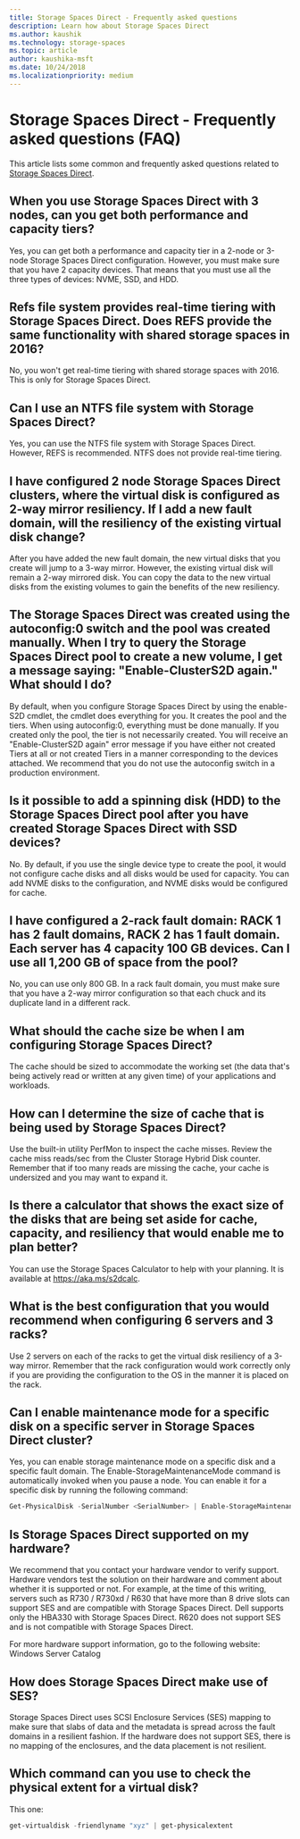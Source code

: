 ```yaml
---
title: Storage Spaces Direct - Frequently asked questions
description: Learn how about Storage Spaces Direct
ms.author: kaushik
ms.technology: storage-spaces
ms.topic: article
author: kaushika-msft
ms.date: 10/24/2018
ms.localizationpriority: medium
---
```


# Storage Spaces Direct - Frequently asked questions (FAQ)

This article lists some common and frequently asked questions related to [Storage Spaces Direct](storage-spaces-direct-overview.md).

## When you use Storage Spaces Direct with 3 nodes, can you get both performance and capacity tiers?

Yes, you can get both a performance and capacity tier in a 2-node or 3-node Storage Spaces Direct configuration. However, you must make sure that you have 2 capacity devices. That means that you must use all the three types of devices: NVME, SSD, and HDD.

## Refs file system provides real-time tiering with Storage Spaces Direct. Does REFS provide the same functionality with shared storage spaces in 2016?

No, you won't get real-time tiering with shared storage spaces with 2016. This is only for Storage Spaces Direct.

## Can I use an NTFS file system with Storage Spaces Direct?

Yes, you can use the NTFS file system with Storage Spaces Direct. However, REFS is recommended. NTFS does not provide real-time tiering.

## I have configured 2 node Storage Spaces Direct clusters, where the virtual disk is configured as 2-way mirror resiliency. If I add a new fault domain, will the resiliency of the existing virtual disk change?

After you have added the new fault domain, the new virtual disks that you create will jump to a 3-way mirror. However, the existing virtual disk will remain a 2-way mirrored disk. You can copy the data to the new virtual disks from the existing volumes to gain the benefits of the new resiliency.

## The Storage Spaces Direct was created using the autoconfig:0 switch and the pool was created manually. When I try to query the Storage Spaces Direct pool to create a new volume, I get a message saying: "Enable-ClusterS2D again." What should I do?

By default, when you configure Storage Spaces Direct by using the enable-S2D cmdlet, the cmdlet does everything for you. It creates the pool and the tiers. When using autoconfig:0, everything must be done manually. If you created only the pool, the tier is not necessarily created. You will receive an "Enable-ClusterS2D again" error message if you have either not created Tiers at all or not created Tiers in a manner corresponding to the devices attached. We recommend that you do not use the autoconfig switch in a production environment.

## Is it possible to add a spinning disk (HDD) to the Storage Spaces Direct pool after you have created Storage Spaces Direct with SSD devices?

No. By default, if you use the single device type to create the pool, it would not configure cache disks and all disks would be used for capacity. You can add NVME disks to the configuration, and NVME disks would be configured for cache.

## I have configured a 2-rack fault domain: RACK 1 has 2 fault domains, RACK 2 has 1 fault domain. Each server has 4 capacity 100 GB devices. Can I use all 1,200 GB of space from the pool?

No, you can use only 800 GB. In a rack fault domain, you must make sure that you have a 2-way mirror configuration so that each chuck and its duplicate land in a different rack.

## What should the cache size be when I am configuring Storage Spaces Direct?

The cache should be sized to accommodate the working set (the data that's being actively read or written at any given time) of your applications and workloads.

## How can I determine the size of cache that is being used by Storage Spaces Direct?

Use the built-in utility PerfMon to inspect the cache misses. Review the cache miss reads/sec from the Cluster Storage Hybrid Disk counter. Remember that if too many reads are missing the cache, your cache is undersized and you may want to expand it.

## Is there a calculator that shows the exact size of the disks that are being set aside for cache, capacity, and resiliency that would enable me to plan better?

You can use the Storage Spaces Calculator to help with your planning. It is available at https://aka.ms/s2dcalc.

## What is the best configuration that you would recommend when configuring 6 servers and 3 racks?

Use 2 servers on each of the racks to get the virtual disk resiliency of a 3-way mirror. Remember that the rack configuration would work correctly only if you are providing the configuration to the OS in the manner it is placed on the rack.

## Can I enable maintenance mode for a specific disk on a specific server in Storage Spaces Direct cluster?

Yes, you can enable storage maintenance mode on a specific disk and a specific fault domain. The Enable-StorageMaintenanceMode command is automatically invoked when you pause a node. You can enable it for a specific disk by running the following command:

```powershell
Get-PhysicalDisk -SerialNumber <SerialNumber> | Enable-StorageMaintenanceMode
```

## Is Storage Spaces Direct supported on my hardware?

We recommend that you contact your hardware vendor to verify support. Hardware vendors test the solution on their hardware and comment about whether it is supported or not. For example, at the time of this writing, servers such as R730 / R730xd / R630 that have more than 8 drive slots can support SES and are compatible with Storage Spaces Direct. Dell supports only the HBA330 with Storage Spaces Direct. R620 does not support SES and is not compatible with Storage Spaces Direct.

For more hardware support information, go to the following website:
Windows Server Catalog

## How does Storage Spaces Direct make use of SES?

Storage Spaces Direct uses SCSI Enclosure Services (SES) mapping to make sure that slabs of data and the metadata is spread across the fault domains in a resilient fashion. If the hardware does not support SES, there is no mapping of the enclosures, and the data placement is not resilient.

## Which command can you use to check the physical extent for a virtual disk?

This one:

```powershell
get-virtualdisk -friendlyname "xyz" | get-physicalextent
```
